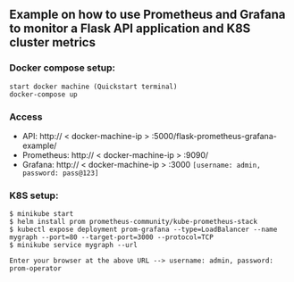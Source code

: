 ## Example on how to use Prometheus and Grafana to monitor a Flask API application and K8S cluster metrics


### Docker compose setup:

```
start docker machine (Quickstart terminal)
docker-compose up
```

### Access

* API: http:// < docker-machine-ip > :5000/flask-prometheus-grafana-example/
* Prometheus: http:// < docker-machine-ip > :9090/
* Grafana: http:// < docker-machine-ip > :3000 `[username: admin, password: pass@123]`

### K8S setup:

```
$ minikube start
$ helm install prom prometheus-community/kube-prometheus-stack
$ kubectl expose deployment prom-grafana --type=LoadBalancer --name mygraph --port=80 --target-port=3000 --protocol=TCP
$ minikube service mygraph --url

Enter your browser at the above URL --> username: admin, password: prom-operator
```
